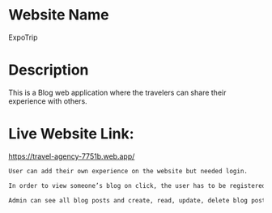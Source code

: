 # Website Name 
ExpoTrip

# Description
This is a Blog web application where the travelers can share their experience with others. 



# Live Website Link:
https://travel-agency-7751b.web.app/

```bash
User can add their own experience on the website but needed login.
```

```bash
In order to view someone’s blog on click, the user has to be registered. In this case, enable google sign in, register user and an email verification option after a user is registered as well.


```

```bash
Admin can see all blog posts and create, read, update, delete blog posts,create new admin.
```